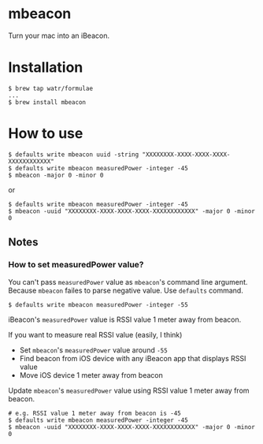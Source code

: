 # mbeacon
Turn your mac into an iBeacon.

# Installation

```
$ brew tap watr/formulae
...
$ brew install mbeacon
```

# How to use

```
$ defaults write mbeacon uuid -string "XXXXXXXX-XXXX-XXXX-XXXX-XXXXXXXXXXXX"
$ defaults write mbeacon measuredPower -integer -45
$ mbeacon -major 0 -minor 0
```

or 

```
$ defaults write mbeacon measuredPower -integer -45
$ mbeacon -uuid "XXXXXXXX-XXXX-XXXX-XXXX-XXXXXXXXXXXX" -major 0 -minor 0
```

## Notes

### How to set measuredPower value?

You can't pass ```measuredPower``` value as ```mbeacon```'s command line argument. Because ```mbeacon``` failes to parse negative value. Use ```defaults``` command.

```
$ defaults write mbeacon measuredPower -integer -55
```

iBeacon's ```measuredPower``` value is RSSI value 1 meter away from beacon.

If you want to measure real RSSI value (easily, I think)
- Set ```mbeacon```'s ```measuredPower``` value around ```-55```
- Find beacon from iOS device with any iBeacon app that displays RSSI value
- Move iOS device 1 meter away from beacon

Update ```mbeacon```'s ```measuredPower``` value using RSSI value 1 meter away from beacon.

```
# e.g. RSSI value 1 meter away from beacon is -45
$ defaults write mbeacon measuredPower -integer -45
$ mbeacon -uuid "XXXXXXXX-XXXX-XXXX-XXXX-XXXXXXXXXXXX" -major 0 -minor 0
```
